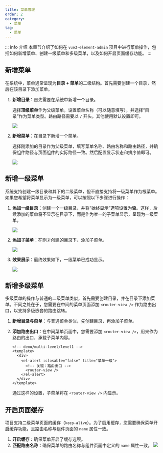 ```yaml
---
title: 菜单管理
order: 2
category:
  - 菜单
tag:
  - 菜单
---
```


::: info 介绍
本章节介绍了如何在 `vue3-element-admin` 项目中进行菜单操作，包括如何新增菜单、创建一级菜单和多级菜单，以及如何开启页面缓存功能。
:::

## 新增菜单

在系统中，菜单通常呈现为**目录 + 菜单**的二级结构。首先需要创建一个目录，然后在该目录下添加菜单。

1. **新增目录**：首先需要在系统中新增一个目录。

    选择**顶级菜单**作为父级菜单，设置菜单名称（可以随意填写），并选择“目录”作为菜单类型。路由路径需要以 `/` 开头。其他使用默认设置即可。

    ![](https://www.youlai.tech/storage/blog/image-20250120130625191.png)

2. **新增菜单**：在目录下新增一个菜单。 

   选择刚添加的目录作为父级菜单，填写菜单名称、路由名称和路由路径，并确保组件路径与页面组件的实际路径一致。然后配置显示状态和排序值即可。

   ![](https://www.youlai.tech/storage/blog/image-20250120131255590.png)

## 新增一级菜单

系统支持创建一级目录和其下的二级菜单，但不直接支持将一级菜单作为根菜单。如果您希望将菜单显示为一级菜单，可以按照以下步骤进行操作：

1. **添加一级目录**：创建一个一级目录，并将“始终显示”选项设置为**否**。这样，后续添加的菜单将不显示在目录下，而是作为唯一的子菜单显示，呈现为一级菜单。

    ![](https://www.youlai.tech/storage/blog/image-20250120115553970.png)

2. **添加子菜单**：在刚才创建的目录下，添加子菜单。

    ![](https://www.youlai.tech/storage/blog/image-20250120130230576.png)

3. **效果展示**：最终效果如下，一级菜单已成功显示。

    ![](https://www.youlai.tech/storage/blog/image-20250120133410554.png)

## 新增多级菜单

多级菜单的操作与普通的二级菜单类似，首先需要创建目录，并在目录下添加菜单。不同之处在于，您需要在中间的菜单页面添加 `<router-view />` 作为路由出口，以支持多级嵌套的路由跳转。

1. **新增目录与菜单**：与普通菜单类似，先创建目录，再添加子菜单。

2. **添加路由出口**：在中间菜单页面中，您需要添加 `<router-view />`，用来作为路由的出口，承载子菜单内容。

   ```vue
   <!-- demo/multi-level/level1 -->
   <template>
     <div>
       <el-alert :closable="false" title="菜单一级">
         <!-- 关键：路由出口 -->
         <router-view />
       </el-alert>
     </div>
   </template>
   ```

   通过这样的设置，子菜单将在 `<router-view />` 内显示。

## 开启页面缓存

项目支持二级菜单页面的缓存（`keep-alive`）。为了启用缓存，您需要确保菜单开启缓存功能，且路由名称与组件页面的 `name` 属性一致。

1. **开启缓存**：确保菜单开启了缓存选项。
2. **匹配路由名称**：确保菜单的路由名称与组件页面中定义的 `name` 属性一致。 ![](https://www.youlai.tech/storage/blog/image-20250120144412388.png)















